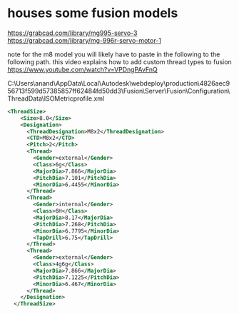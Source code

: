 # houses some fusion models 


https://grabcad.com/library/mg995-servo-3
https://grabcad.com/library/mg-996r-servo-motor-1


note for the m8 model you will likely have to paste in the following to the following path. this video explains how to add custom thread types to fusion https://www.youtube.com/watch?v=VPDngPAvFnQ


C:\Users\anand\AppData\Local\Autodesk\webdeploy\production\4826aec956713f599d57385857ff62484fd50dd3\Fusion\Server\Fusion\Configuration\ThreadData\ISOMetricprofile.xml

```xml
<ThreadSize>
    <Size>8.0</Size>
    <Designation>
      <ThreadDesignation>M8x2</ThreadDesignation>
      <CTD>M8x2</CTD>
      <Pitch>2</Pitch>
      <Thread>
        <Gender>external</Gender>
        <Class>6g</Class>
        <MajorDia>7.866</MajorDia>
        <PitchDia>7.101</PitchDia>
        <MinorDia>6.4455</MinorDia>
      </Thread>
      <Thread>
        <Gender>internal</Gender>
        <Class>6H</Class>
        <MajorDia>8.17</MajorDia>
        <PitchDia>7.268</PitchDia>
        <MinorDia>6.7795</MinorDia>
        <TapDrill>6.75</TapDrill>
      </Thread>
      <Thread>
        <Gender>external</Gender>
        <Class>4g6g</Class>
        <MajorDia>7.866</MajorDia>
        <PitchDia>7.1225</PitchDia>
        <MinorDia>6.467</MinorDia>
      </Thread>
    </Designation>
  </ThreadSize>
  ```
